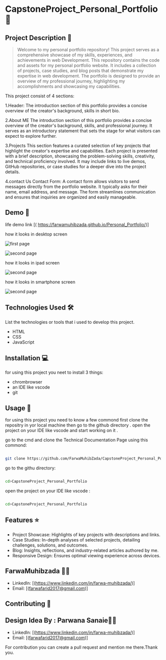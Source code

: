 # CapstoneProject_Personal_Portfolio 🚀
## Project Description 📝

> Welcome to my personal portfolio repository! This project serves as a comprehensive showcase of my skills, experiences, and achievements in  web Development. This repository contains the code and assets for my personal portfolio website. It includes a collection of projects, case studies, and blog posts that demonstrate my expertise in web development. The portfolio is designed to provide an overview of my professional journey, highlighting my accomplishments and showcasing my capabilities.



This project consist of 4 sections:

1.Header:
The introduction section of this portfolio provides a concise overview of the creator's background, skills in short bio.

2.About ME
The introduction section of this portfolio provides a concise overview of the creator's background, skills, and professional journey. It serves as an introductory statement that sets the stage for what visitors can expect to explore further.

3.Projects 
This section features a curated selection of key projects that highlight the creator's expertise and capabilities. Each project is presented with a brief description, showcasing the problem-solving skills, creativity, and technical proficiency involved. It may include links to live demos, GitHub repositories, or case studies for a deeper dive into the project details.

4.contact Us
Contact Form: A contact form allows visitors to send messages directly from the portfolio website. It typically asks for their name, email address, and message. The form streamlines communication and ensures that inquiries are organized and easily manageable.
>
## Demo 📸

life demo link [( https://farwamuhibzada.github.io/Personal_Portfolio/)]

how it looks in desktop screen

![first page](./img/desktop2.PNG)

![second page](./img/dwsktop2.PNG)

how it looks in ipad screen

![second page](./img/ipad.PNG)

how it looks in smartphone screen

![second page](./img/mobile.PNG)


## Technologies Used 🛠️

List the technologies or tools that i used to develop this project. 
- HTML
- CSS
- JavaScript


## Installation 💻

for using this project you neet to install 3 things:

- chrombrowser
- an IDE like vscode
- git



## Usage 🎯

for using this project you need to know a few commond first clone the repositry in yor local machine then go to the github directory . open the project on your IDE like vscode and start working on it .


go to the cmd and clone the Technical Documentation Page 
using this commond:
```bash

git clone https://github.com/FarwaMuhibZada/CapstoneProject_Personal_Portfolio 
```
go to the githu directory:
```bash

cd>CapstoneProject_Personal_Portfolio

```
open the project on your IDE like vscode :

```bash

cd>CapstoneProject_Personal_Portfolio

```


## Features ⭐

- Project Showcase: Highlights of key projects with descriptions and links.
- Case Studies: In-depth analyses of selected projects, detailing challenges, solutions, and outcomes.
- Blog: Insights, reflections, and industry-related articles authored by me.
- Responsive Design: Ensures optimal viewing experience across devices.


## FarwaMuhibzada 👩‍💻


- LinkedIn: [(https://www.linkedin.com/in/farwa-muhibzada/)]
- Email: [(farwafarid2017@gmail.com)]


## Contributing 🤝
## Design Idea By : Parwana Sanaie👩‍💻
- LinkedIn: [(https://www.linkedin.com/in/farwa-muhibzada/)]
- Email: [(farwafarid2017@gmail.com)]

For contribution you can create a pull request and mention me there.Thank you.
